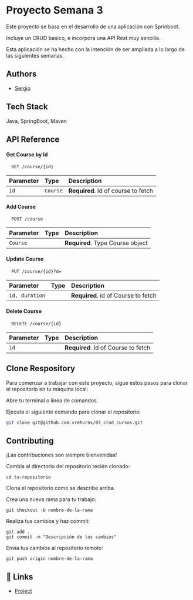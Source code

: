 # Proyecto Semana 3

Este proyecto se basa en el desarrollo de una aplicación con Sprinboot.

Incluye un CRUD basico, e incorpora una API Rest muy sencilla.

Esta aplicación se ha hecho con la intención de ser ampliada a lo largo de las siguientes semanas.


## Authors

- [Sergio](https://www.github.com/sreturns)


## Tech Stack

 Java, SpringBoot, Maven


## API Reference


#### Get Course by Id

```
  GET /course/{id}
```

| Parameter | Type     | Description                       |
| :-------- | :------- | :-------------------------------- |
| `id`      | `Course` | **Required**. Id of course to fetch 

#### Add Course

```
  POST /course
```

| Parameter | Type     | Description                       |
| :-------- | :------- | :-------------------------------- |
| `Course`      |  | **Required**. Type Course object 

#### Update Course

```
  PUT /course/{id}?d=
```

| Parameter | Type     | Description                       |
| :-------- | :------- | :-------------------------------- |
| `id, duration`      |  | **Required**. id of Course to fetch

#### Delete Course

```
  DELETE /course/{id}
```

| Parameter | Type     | Description                       |
| :-------- | :------- | :-------------------------------- |
| `id`      |  | **Required**. Id of Course to fetch  


## Clone Respository

Para comenzar a trabajar con este proyecto, sigue estos pasos para clonar el repositorio en tu máquina local:

Abre tu terminal o línea de comandos.

Ejecuta el siguiente comando para clonar el repositorio:

   ```bash
   git clone git@github.com:sreturns/03_crud_cursos.git
```
## Contributing

¡Las contribuciones son siempre bienvenidas!

Cambia al directorio del repositorio recién clonado:

```
cd tu-repositorio
```

Clona el repositorio como se describe arriba.

Crea una nueva rama para tu trabajo:

```
git checkout -b nombre-de-la-rama
```
Realiza tus cambios y haz commit:

```
git add .
git commit -m "Descripción de los cambios"
```

Envía tus cambios al repositorio remoto:
```
git push origin nombre-de-la-rama
```

## 🔗 Links
- [Project](https://github.com/sreturns/03_crud_cursos)